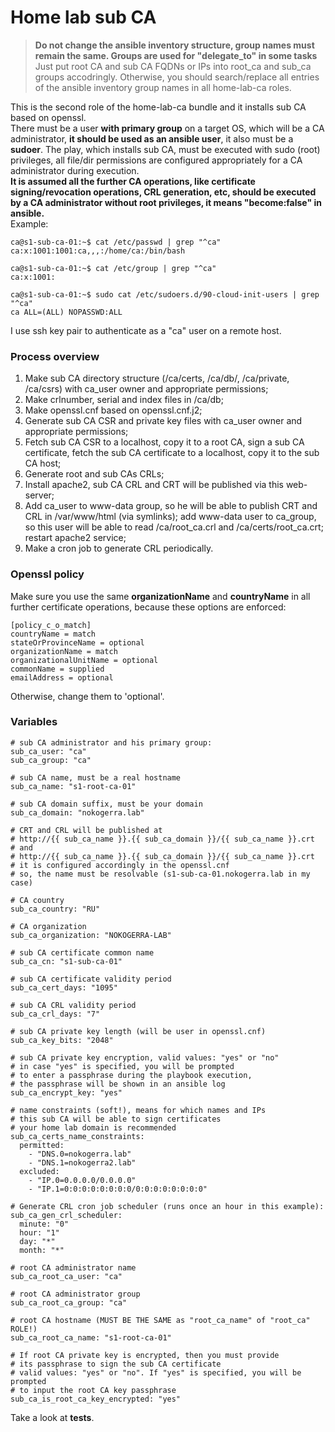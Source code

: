 # Home lab sub CA
> **Do not change the ansible inventory structure, group names must remain the same. Groups are used for "delegate_to" in some tasks**
> Just put root CA and sub CA FQDNs or IPs into root_ca and sub_ca groups accodringly.
> Otherwise, you should search/replace all entries of the ansible inventory group names in all home-lab-ca roles.<br />

This is the second role of the home-lab-ca bundle and it installs sub CA based on openssl.<br />
There must be a user **with primary group** on a target OS, which will be a CA administrator, **it should be used as an ansible user**, it also must be a **sudoer**. The play, which installs sub CA, must be executed with sudo (root) privileges, all file/dir permissions are configured appropriately for a CA administrator during execution.<br />
**It is assumed all the further CA operations, like certificate signing/revocation operations, CRL generation, etc, should be executed by a CA administrator without root privileges, it means "become:false" in ansible.**<br />
Example:
```
ca@s1-sub-ca-01:~$ cat /etc/passwd | grep "^ca"
ca:x:1001:1001:ca,,,:/home/ca:/bin/bash

ca@s1-sub-ca-01:~$ cat /etc/group | grep "^ca"
ca:x:1001:

ca@s1-sub-ca-01:~$ sudo cat /etc/sudoers.d/90-cloud-init-users | grep "^ca"
ca ALL=(ALL) NOPASSWD:ALL
```
I use ssh key pair to authenticate as a "ca" user on a remote host.
### Process overview
1. Make sub CA directory structure (/ca/certs, /ca/db/, /ca/private, /ca/csrs) with ca_user owner and appropriate permissions;
2. Make crlnumber, serial and index files in /ca/db;
3. Make openssl.cnf based on openssl.cnf.j2;
4. Generate sub CA CSR and private key files with ca_user owner and appropriate permissions;
5. Fetch sub CA CSR to a localhost, copy it to a root CA, sign a sub CA certificate, fetch the sub CA certificate to a localhost, copy it to the sub CA host;
6. Generate root and sub CAs CRLs;
7. Install apache2, sub CA CRL and CRT will be published via this web-server;
8. Add ca_user to www-data group, so he will be able to publish CRT and CRL in /var/www/html (via symlinks); add www-data user to ca_group, so this user will be able to read /ca/root_ca.crl and /ca/certs/root_ca.crt; restart apache2 service;
9. Make a cron job to generate CRL periodically.
### Openssl policy
Make sure you use the same **organizationName** and **countryName** in all further certificate operations, because these options are enforced:
```
[policy_c_o_match]
countryName = match
stateOrProvinceName = optional
organizationName = match
organizationalUnitName = optional
commonName = supplied
emailAddress = optional
```
Otherwise, change them to 'optional'.
### Variables
```
# sub CA administrator and his primary group:
sub_ca_user: "ca"
sub_ca_group: "ca"

# sub CA name, must be a real hostname
sub_ca_name: "s1-root-ca-01"

# sub CA domain suffix, must be your domain
sub_ca_domain: "nokogerra.lab"

# CRT and CRL will be published at 
# http://{{ sub_ca_name }}.{{ sub_ca_domain }}/{{ sub_ca_name }}.crt
# and
# http://{{ sub_ca_name }}.{{ sub_ca_domain }}/{{ sub_ca_name }}.crt
# it is configured accordingly in the openssl.cnf
# so, the name must be resolvable (s1-sub-ca-01.nokogerra.lab in my case)

# CA country
sub_ca_country: "RU"

# CA organization
sub_ca_organization: "NOKOGERRA-LAB"

# sub CA certificate common name
sub_ca_cn: "s1-sub-ca-01"

# sub CA certificate validity period
sub_ca_cert_days: "1095"

# sub CA CRL validity period
sub_ca_crl_days: "7"

# sub CA private key length (will be user in openssl.cnf)
sub_ca_key_bits: "2048"

# sub CA private key encryption, valid values: "yes" or "no"
# in case "yes" is specified, you will be prompted
# to enter a passphrase during the playbook execution,
# the passphrase will be shown in an ansible log
sub_ca_encrypt_key: "yes"

# name constraints (soft!), means for which names and IPs
# this sub CA will be able to sign certificates
# your home lab domain is recommended
sub_ca_certs_name_constraints:
  permitted:
    - "DNS.0=nokogerra.lab"
    - "DNS.1=nokogerra2.lab"
  excluded:
    - "IP.0=0.0.0.0/0.0.0.0"
    - "IP.1=0:0:0:0:0:0:0:0/0:0:0:0:0:0:0:0"

# Generate CRL cron job scheduler (runs once an hour in this example):
sub_ca_gen_crl_scheduler:
  minute: "0"
  hour: "1"
  day: "*"
  month: "*"

# root CA administrator name
sub_ca_root_ca_user: "ca"

# root CA administrator group
sub_ca_root_ca_group: "ca"

# root CA hostname (MUST BE THE SAME as "root_ca_name" of "root_ca" ROLE!)
sub_ca_root_ca_name: "s1-root-ca-01"

# If root CA private key is encrypted, then you must provide
# its passphrase to sign the sub CA certificate
# valid values: "yes" or "no". If "yes" is specified, you will be prompted
# to input the root CA key passphrase
sub_ca_is_root_ca_key_encrypted: "yes"
```
Take a look at **tests**.
